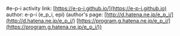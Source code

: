 #e-p-i activity
link: [https://e-p-i.github.io/](https://e-p-i.github.io)  
author: e-p-i (e_p_i, epi)  (author's page: [http://d.hatena.ne.jp/e_p_i/](http://d.hatena.ne.jp/e_p_i/) [https://program.g.hatena.ne.jp/e_p_i/](https://program.g.hatena.ne.jp/e_p_i/))


